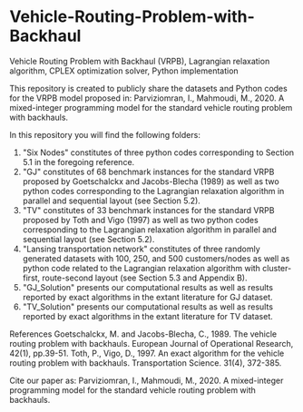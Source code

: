 # Vehicle-Routing-Problem-with-Backhaul
Vehicle Routing Problem with Backhaul (VRPB), Lagrangian relaxation algorithm, CPLEX optimization solver, Python implementation

This repository is created to publicly share the datasets and Python codes for the VRPB model proposed in:
Parviziomran, I., Mahmoudi, M., 2020. A mixed-integer programming model for the standard vehicle routing problem with backhauls.

In this repository you will find the following folders:

1. "Six Nodes" constitutes of three python codes corresponding to Section 5.1 in the foregoing reference.
2. "GJ" constitutes of 68 benchmark instances for the standard VRPB proposed by Goetschalckx and Jacobs-Blecha (1989) as well as two python codes corresponding to the Lagrangian relaxation algorithm in parallel and sequential layout (see Section 5.2).
3. "TV" constitutes of 33 benchmark instances for the standard VRPB proposed by Toth and Vigo (1997) as well as two python codes corresponding to the Lagrangian relaxation algorithm in parallel and sequential layout (see Section 5.2).
4. "Lansing transportation network" constitutes of three randomly generated datasets with 100, 250, and 500 customers/nodes as well as python code related to the Lagrangian relaxation algorithm with cluster-first, route-second layout (see Section 5.3 and Appendix B).
5. "GJ_Solution" presents our computational results as well as results reported by exact algorithms in the extant literature for GJ dataset.
6. "TV_Solution" presents our computational results as well as results reported by exact algorithms in the extant literature for TV dataset.


References
Goetschalckx, M. and Jacobs-Blecha, C., 1989. The vehicle routing problem with backhauls. European Journal of Operational Research, 42(1), pp.39-51.
Toth, P., Vigo, D., 1997. An exact algorithm for the vehicle routing problem with backhauls. Transportation Science. 31(4), 372-385.

Cite our paper as:
Parviziomran, I., Mahmoudi, M., 2020. A mixed-integer programming model for the standard vehicle routing problem with backhauls.

